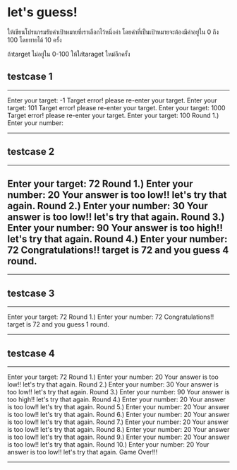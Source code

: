 # let's guess! #
ให้เขียนโปรแกรมรับค่าเป้าหมายที่เราเลือกไว้หนึ่งค่า โดยค่าที่เป็นเป้าหมายจะต้องมีค่าอยู่ใน 0 ถึง 100 โดยทายได้ 10 ครั้ง 

ถ้าtarget ไม่อยู่ใน 0-100 ให้ใส่taraget ใหม่อีกครั้ง

## testcase 1 ##
-----------------
Enter your target:
-1
Target error! please re-enter your target.
Enter your target:
101
Target error! please re-enter your target.
Enter your target:
1000
Target error! please re-enter your target.
Enter your target:
100
Round 1.) Enter your number:

-----------------
## testcase 2 ##
-----------------
Enter your target:
72
Round 1.) Enter your number: 20
Your answer is too low!! let's try that again.
Round 2.) Enter your number: 30
Your answer is too low!! let's try that again.
Round 3.) Enter your number: 90
Your answer is too high!! let's try that again.
Round 4.) Enter your number: 72
Congratulations!! target is 72 and you guess 4 round.
----------------------------------------------------

-----------------
## testcase 3 ##
-----------------
Enter your target:
72
Round 1.) Enter your number: 72
Congratulations!! target is 72 and you guess 1 round.


-----------------
## testcase 4 ##
-----------------
Enter your target:
72
Round 1.) Enter your number: 20
Your answer is too low!! let's try that again.
Round 2.) Enter your number: 30
Your answer is too low!! let's try that again.
Round 3.) Enter your number: 90
Your answer is too high!! let's try that again.
Round 4.) Enter your number: 20
Your answer is too low!! let's try that again.
Round 5.) Enter your number: 20
Your answer is too low!! let's try that again.
Round 6.) Enter your number: 20
Your answer is too low!! let's try that again.
Round 7.) Enter your number: 20
Your answer is too low!! let's try that again.
Round 8.) Enter your number: 20
Your answer is too low!! let's try that again.
Round 9.) Enter your number: 20
Your answer is too low!! let's try that again.
Round 10.) Enter your number: 20
Your answer is too low!! let's try that again.
Game Over!!!

----------------------------------------------------



